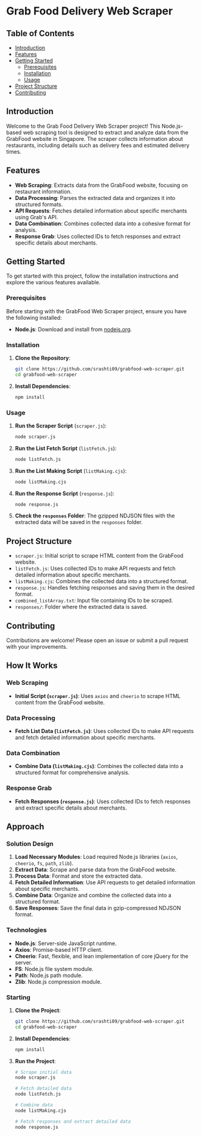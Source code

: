 # Grab Food Delivery Web Scraper

## Table of Contents
- [Introduction](#introduction)
- [Features](#features)
- [Getting Started](#getting-started)
  - [Prerequisites](#prerequisites)
  - [Installation](#installation)
  - [Usage](#usage)
- [Project Structure](#project-structure)
- [Contributing](#contributing)

## Introduction
Welcome to the Grab Food Delivery Web Scraper project! This Node.js-based web scraping tool is designed to extract and analyze data from the GrabFood website in Singapore. The scraper collects information about restaurants, including details such as delivery fees and estimated delivery times.

## Features
- **Web Scraping**: Extracts data from the GrabFood website, focusing on restaurant information.
- **Data Processing**: Parses the extracted data and organizes it into structured formats.
- **API Requests**: Fetches detailed information about specific merchants using Grab's API.
- **Data Combination**: Combines collected data into a cohesive format for analysis.
- **Response Grab**: Uses collected IDs to fetch responses and extract specific details about merchants.

## Getting Started
To get started with this project, follow the installation instructions and explore the various features available.

### Prerequisites
Before starting with the GrabFood Web Scraper project, ensure you have the following installed:
- **Node.js**: Download and install from [nodejs.org](https://nodejs.org/).

### Installation
1. **Clone the Repository**:
    ```sh
    git clone https://github.com/srashti09/grabfood-web-scraper.git
    cd grabfood-web-scraper
    ```

2. **Install Dependencies**:
    ```sh
    npm install
    ```

### Usage
1. **Run the Scraper Script** (`scraper.js`):
    ```sh
    node scraper.js
    ```

2. **Run the List Fetch Script** (`listFetch.js`):
    ```sh
    node listFetch.js
    ```

3. **Run the List Making Script** (`listMaking.cjs`):
    ```sh
    node listMaking.cjs
    ```

4. **Run the Response Script** (`response.js`):
    ```sh
    node response.js
    ```

5. **Check the `responses` Folder**:
    The gzipped NDJSON files with the extracted data will be saved in the `responses` folder.

## Project Structure
- `scraper.js`: Initial script to scrape HTML content from the GrabFood website.
- `listFetch.js`: Uses collected IDs to make API requests and fetch detailed information about specific merchants.
- `listMaking.cjs`: Combines the collected data into a structured format.
- `response.js`: Handles fetching responses and saving them in the desired format.
- `combined_listArray.txt`: Input file containing IDs to be scraped.
- `responses/`: Folder where the extracted data is saved.

## Contributing
Contributions are welcome! Please open an issue or submit a pull request with your improvements.

## How It Works
### Web Scraping
- **Initial Script (`scraper.js`)**: Uses `axios` and `cheerio` to scrape HTML content from the GrabFood website.

### Data Processing
- **Fetch List Data (`listFetch.js`)**: Uses collected IDs to make API requests and fetch detailed information about specific merchants.

### Data Combination
- **Combine Data (`listMaking.cjs`)**: Combines the collected data into a structured format for comprehensive analysis.

### Response Grab
- **Fetch Responses (`response.js`)**: Uses collected IDs to fetch responses and extract specific details about merchants.

## Approach
### Solution Design
1. **Load Necessary Modules**: Load required Node.js libraries (`axios`, `cheerio`, `fs`, `path`, `zlib`).
2. **Extract Data**: Scrape and parse data from the GrabFood website.
3. **Process Data**: Format and store the extracted data.
4. **Fetch Detailed Information**: Use API requests to get detailed information about specific merchants.
5. **Combine Data**: Organize and combine the collected data into a structured format.
6. **Save Responses**: Save the final data in gzip-compressed NDJSON format.

### Technologies
- **Node.js**: Server-side JavaScript runtime.
- **Axios**: Promise-based HTTP client.
- **Cheerio**: Fast, flexible, and lean implementation of core jQuery for the server.
- **FS**: Node.js file system module.
- **Path**: Node.js path module.
- **Zlib**: Node.js compression module.

### Starting
1. **Clone the Project**:
    ```sh
    git clone https://github.com/srashti09/grabfood-web-scraper.git
    cd grabfood-web-scraper
    ```

2. **Install Dependencies**:
    ```sh
    npm install
    ```

3. **Run the Project**:
    ```sh
    # Scrape initial data
    node scraper.js
    
    # Fetch detailed data
    node listFetch.js
    
    # Combine data
    node listMaking.cjs
    
    # Fetch responses and extract detailed data
    node response.js
    ```
